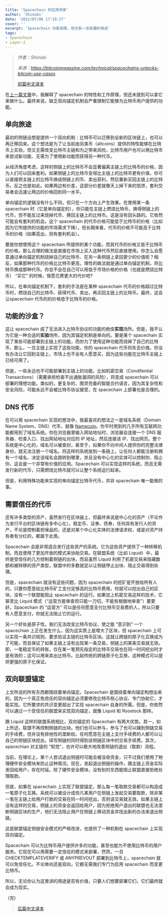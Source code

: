 ```yaml
---
title: 'Spacechain 的应用场景'
author: 'Shinobi'
date: '2022/07/06 17:19:27'
cover: ''
excerpt: 'Spacechain 功能有限，但也有一些有趣的用途'
tags:
- Spacechain
- Layer-2
---
```



> *作者：Shinobi*
>
> *来源：<https://bitcoinmagazine.com/technical/spacechains-unlocks-bitcoin-use-cases>*
>
> [前篇中文译本](https://www.btcstudy.org/2022/07/03/how-bitcoin-spacechains-work/)

在[上一篇文章](https://bitcoinmagazine.com/technical/how-bitcoin-spacechains-work)中，我解释了 spacechain 的特性和工作原理，但还未提到可以拿它来做什么。最终来说，缺乏双向锚定机制会严重限制它能够为比特币用户提供的功能。

## 单向旅途

最初的侧链设想是提供一个双向机制：比特币可以迁移到全新的区块链上，也可以再迁移回来。这个想法是为了让当前由另类币（altcoins）提供的特性能够在比特币上实验，但又无需改变比特币主链和为之带来风险，比特币用户也可以用比特币来尝试新功能、无需为了使用新功能而获得另一种代币。

从经济角度考虑，这样的侧链上的比特币不会显著偏离主链上的比特币的价格，因为人们可以回来套利。如果侧链上的比特币变得比主链上的比特币更有价值，你可以直接把主链上的比特币换成侧链上的币、卖出获利，然后重新买回主链上的比特币。反之也是如此。如果两边有价差，这部分价差就像天上掉下来的馅饼，套利交易者会迅速让两边的价格回到同一水平。

单向锚定的逻辑没有什么不同，但只在一个方向上产生效果。在使用某一条 spacechain 时（它是单向锚定的），你只能在主链上燃烧比特币，换得侧链上的代币，但不能反过来烧掉代币、换回主链上的比特币。这是没有回头路的。它依然可能会有套利的机会。这个 spacechain 的代币价格可能低于比特币的价格（比如因为它所提供的功能的市场需求下降），但长期来看，代币的价格不可能高于比特币的价格（如果高出，则有套利机会）。

要是你想使用这个 spacechain 所提供的某个功能，而其代币的价格又低于比特币的价格，那么合理的做法是直接在市场上买入这种代币然后直接使用。你怎么会愿意通过单向锚定机制烧掉自己的比特币、在另一条侧链上拿回更少的价值呢？相反，如果那种代币的价格比比特币更高，理性的做法就是通过单向锚定机制，将比特币换成那种代币。你总不会在自己可以用低于市场价格的价格（也就是燃烧比特币） “买它” 的时候，情愿花费更大的代价吧?

所以，在单向锚定机制下，套利的手法是在某种 spacechain 代币的价格超过比特币时，燃烧自己的比特币、获得代币、卖出，再买回主链上的比特币。最终，这会让spacechain 代币的的价格低于比特币的价格。

## 功能的沙盒？

这让 spacechain 成了无法进入比特币协议的功能的绝佳**实现**场所。但是，我不认为它是一种合适的**实验**场所，因为其锚定机制是单向的。要是某个 spacechain 实现了某些可能部署到主链上的功能，而你为了使用这种功能而烧掉了自己的比特币，那么，一旦主链上实现了这些功能，你的 spacechain 代币将失去价值。你没有办法让它回到主链上，市场上也不会有人愿意买，因为这些功能在比特币主链上已经可用了。

但是，一些永远也不可能部署到主链上的功能，比如机密交易（Condifential Transactions）（需要承担检查不出通胀漏洞的风险），将变成 spacechain 可以部署的理想功能。类似的，更复杂的、图灵完备的智能合约语言，因为其复杂性和安全风险，可能永远不会被比特币协议接受，在 spacechain 上部署也是合理的。

## DNS 代币

在可以用 spacechain 实现的想法中，我最喜欢的想法之一是域名系统（Domain Name System，DNS）代币，就像 [Namecoin](https://www.namecoin.org/)。你平时用到的几乎所有互联网功能都用到了域名系统。你在浏览器里输入网站地址时，浏览器会连接一个 DNS 服务器、检查入口、找出网站地址对应的 IP 地址，然后连接该 IP、找出网页。整个系统是中心化的，域名可以被查封，甚至于，如果你不向中间人提供你的完整法律身份，就无法注册一个域名。将这样的系统放到一条链上，让任何人都能注册和拥有一个域名、决定该域名会跳转到哪里，并且没有中心化的实体可以控制你、阻止你，这会是一个非常有价值的应用。Spacechain 可以实现这样的系统，而且无需发行新的代币，只需燃烧比特币就可以让整个系统运行起来。

但是，利用特殊功能来实现的单向锚定比特币代币，并非 spacechain 唯一能做的事。

## 需要信任的代币

还有许多类型的资产，虽然发行在区块链上，但最终来说是中心化的资产（不论作为发行平台的区块链有多中心化）。稳定币、证券、债券，任何具有发行人的资产，不论是控制着担保品的，还是对某个中心化实体的法律请求权，或是对资产持有者有分红的，都属于此类。

Spacechain 会是非常适合发行这些资产的系统。它为这些资产提供了一种转移机制，而且使用了更加开放的模式来协助交易。在联盟系统（比如 Liquid）中，最终是受信任的几方控制着侧链的出块，而且虽然 Liquid 利用了机密交易来隐藏数额和被转移的资产类型，联盟中的多数就足以让侧链停止出块、阻止交易得到处理。

但是，spacechain 就没有这些问题，因为 spacechain 的挖矿是开放给所有人的，只要你愿意给比特币矿工支付足够高的比特币费用，你就可以挖出自己的区块，没有一个联盟能阻止 spacechain 的运行。如果加上机密交易这样的技术，它甚至比 Liquid 模式（“运营方能审查但只能一刀切，不能有根据地审查”）要更好。Spacechain 的 “运营方” 可以是任何愿意支付比特币交易费的人，所以只要有人愿意支付，你就无法阻止它的运行。

另一个好处是原子性。我们无法改变比特币协议、使之能 “意识到” 一个 spacechian 上正在发生什么，因为这实质上是增大了区块，但 spacechain 上可以实现一条共识规则，要求验证主链的比特币区块。这就让跨链的原子化互换成为了可能，而且保证了如果主链上没有出现某一条交易，侧链上的某条交易就无效。即，一笔稳定币的转账，仅在某一笔预先指定的比特币交易也在同一时间挖出时才是有效的；这可以用来卖出比特币。比起传统的跨链原子化互换，这种模式可以提供更强的原子化保证。

## 双向联盟锚定

上文所说的所有东西都围绕着单向锚定。Spacechain 是围绕着单向锚定构想出来的，因为一个真正免信任的双向锚定必须要修改比特币核心协议、专门协助它，才能实现。它所要求的共识变更超出了实现 spacechain 自身的所需。但是，你依然可以通过一个受信任的联盟来实现双向锚定，就像 Liquid 和 Roostock 那样。

跟 Liquid 这样的联盟系统相比，双向锚定的 Spacechain 有两大优势。其一，如上所述，联盟不再控制侧链的出块。他们也可以参与，参与了也可以赚到侧链交易的手续费，但并没有排他性的垄断权。任何愿意在主链上支付手续费的人都可以让自己的侧链区块挖出，续写侧链的同时得到该侧链区块中的交易手续费。其次，spacechian 对主链的 “知觉”，也许可以极大地改善侧链的退出（取款）流程。

当前，在理论上，某个人尝试退出侧链时可能会被没收资金，只不过我们使用了物理硬件安全模块来防止这种情况。现在，发起退出侧链的操作，跟主链上资金实际发回给用户，存在时延。除了硬件安全模块，没有别的东西能阻止联盟直接拒绝处理取款。

但是，如果在 spacechain 上实现了联盟锚定，那么每一笔取款交易都可以构造成一笔原子化互换。系统可以被设计成但凡某用户在侧链上发起交易要取款，除非某一笔在主链上给用户打款的交易在同一时间挖出，否则该交易就无效。如果主链上没有这样的交易，侧链上的资金会返回给用户，因为拒绝用户退出的联盟也无法垄断侧链区块的生产，他们无法阻止用户在侧链上移动资金并找出新的办法来退出侧链。

这是联盟锚定侧链安全模式的严格改进，也提供了一种机制在 spacechain 上实现双向锚定。

Spacechain 可以为比特币用户提供许多的功能，甚至也能为不使用比特币的用户服务。它现在可以用需要一定信任的模式来部署，然而，一旦 CHECKTEMPLATEVERIFY 或 ANYPREVOUT 部署到比特币上，spacechain 就可以免信任化。不论单向还是双向，它都无需我们专门为启用 spacechain 而变更比特币。

所以，无论你认为这里讲的用途是否有价值，只要人们想要部署它们，它们最终就会成为现实。

（完）

> [后篇中文译本](https://www.btcstudy.org/2022/07/28/softchains-use-cases-and-security-costs/)